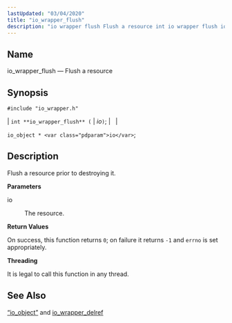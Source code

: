 ```yaml
---
lastUpdated: "03/04/2020"
title: "io_wrapper_flush"
description: "io wrapper flush Flush a resource int io wrapper flush io io object io Flush a resource prior to destroying it io The resource On success this function returns 0 on failure it returns 1 and errno is set appropriately It is legal to call this function in any thread..."
---
```


<a name="apis.io_wrapper_flush"></a> 
## Name

io_wrapper_flush — Flush a resource

## Synopsis

`#include "io_wrapper.h"`

| `int **io_wrapper_flush** (` | <var class="pdparam">io</var>`)`; |   |

`io_object * <var class="pdparam">io</var>`;<a name="idp53661584"></a> 
## Description

Flush a resource prior to destroying it.

**<a name="idp53662800"></a> Parameters**

<dl class="variablelist">

<dt>io</dt>

<dd>

The resource.

</dd>

</dl>

**<a name="idp53665504"></a> Return Values**

On success, this function returns `0`; on failure it returns `-1` and `errno` is set appropriately.

**<a name="idp53667808"></a> Threading**

It is legal to call this function in any thread.

<a name="idp53668912"></a> 
## See Also

[“io_object”](/momentum/3/3-api/structs-io-object) and [io_wrapper_delref](/momentum/3/3-api/apis-io-wrapper-delref)